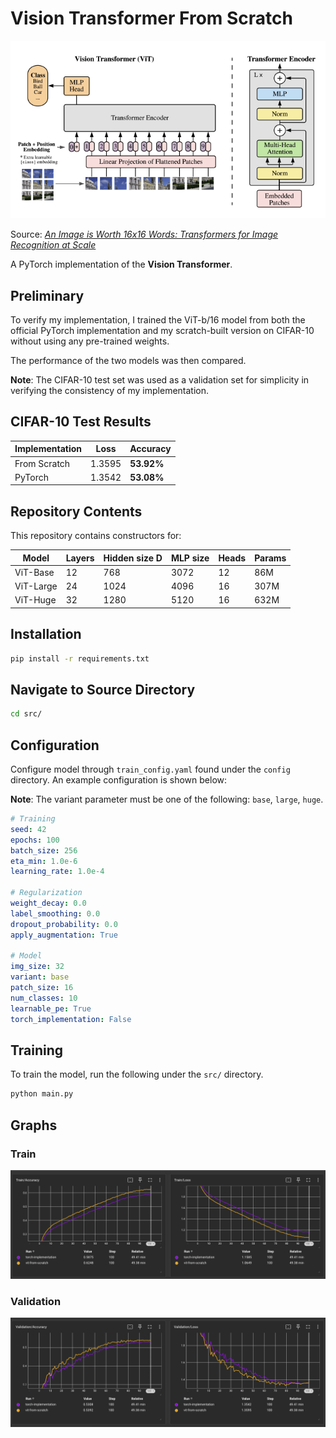 # Vision Transformer From Scratch

![Vision Transformer Architecture](assets/figures/ViT-Architecture.png)

Source: [*An Image is Worth 16x16 Words: Transformers for Image Recognition at Scale*](https://arxiv.org/abs/2010.11929)

A PyTorch implementation of the **Vision Transformer**.

## Preliminary

To verify my implementation, I trained the ViT-b/16 model from both the official PyTorch implementation and my scratch-built version on CIFAR-10 without using any pre-trained weights.

The performance of the two models was then compared.

**Note**: The CIFAR-10 test set was used as a validation set for simplicity in verifying the consistency of my implementation.

## CIFAR-10 Test Results

| Implementation | Loss   | Accuracy   |
|----------------|--------|------------|
| From Scratch   | 1.3595 | **53.92%** |
| PyTorch        | 1.3542 | **53.08%** |

## Repository Contents

This repository contains constructors for:

| Model      | Layers | Hidden size D | MLP size | Heads | Params |
|------------|--------|---------------|----------|-------|--------|
| ViT-Base   | 12     | 768           | 3072     | 12    | 86M    |
| ViT-Large  | 24     | 1024          | 4096     | 16    | 307M   |
| ViT-Huge   | 32     | 1280          | 5120     | 16    | 632M   |

## Installation

```bash
pip install -r requirements.txt
```

## Navigate to Source Directory

```bash
cd src/
```

## Configuration

Configure model through `train_config.yaml` found under the `config` directory. An example configuration is shown below:

**Note**: The variant parameter must be one of the following: `base`, `large`, `huge`.

``` yaml
# Training
seed: 42
epochs: 100
batch_size: 256
eta_min: 1.0e-6
learning_rate: 1.0e-4

# Regularization
weight_decay: 0.0
label_smoothing: 0.0
dropout_probability: 0.0
apply_augmentation: True

# Model
img_size: 32
variant: base
patch_size: 16
num_classes: 10
learnable_pe: True
torch_implementation: False
```

## Training

To train the model, run the following under the `src/` directory.

```bash
python main.py
```

## Graphs

### Train

![Train Curve](assets/figures/train-curve.png)

### Validation

![Validation Curve](assets/figures/val-curve.png)